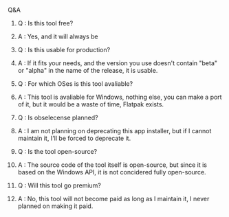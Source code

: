 Q&A

1. Q : Is this tool free?
1. A : Yes, and it will always be

2. Q : Is this usable for production?
2. A : If it fits your needs, and the version you use doesn't contain "beta" or "alpha" in the name of the release, it is usable.

3. Q : For which OSes is this tool avaliable?
3. A : This tool is avaliable for Windows, nothing else, you can make a port of it, but it would be a waste of time, Flatpak exists.

4. Q : Is obselecense planned?
4. A : I am not planning on deprecating this app installer, but if I cannot maintain it, I'll be forced to deprecate it.

5. Q : Is the tool open-source?
5. A : The source code of the tool itself is open-source, but since it is based on the Windows API, it is not concidered fully open-source.

6. Q : Will this tool go premium?
6. A : No, this tool will not become paid as long as I maintain it, I never planned on making it paid.
